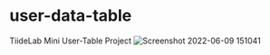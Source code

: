 # user-data-table
TiideLab Mini User-Table Project
![Screenshot 2022-06-09 151041](https://user-images.githubusercontent.com/103185065/172867751-dbe04ac3-dfa4-4e0f-9201-60041a5064e4.png)
